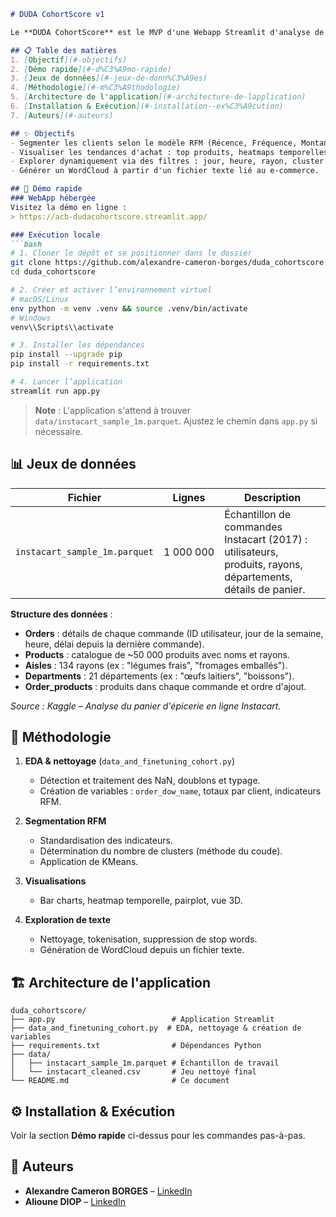 ````markdown
# DUDA CohortScore v1

Le **DUDA CohortScore** est le MVP d'une Webapp Streamlit d'analyse de cohortes, réalisé pour le DU Sorbonne Data Analytics 2024-2025 par **Alexandre Cameron BORGES** & **Alioune DIOP**. L'outil segmente la clientèle Instacart via l'analyse RFM (Récence, Fréquence, Montant), explore les habitudes d'achat et génère un WordCloud à partir d'un texte importé.

## 📋 Table des matières
1. [Objectif](#-objectifs)
2. [Démo rapide](#-d%C3%A9mo-rapide)
3. [Jeux de données](#-jeux-de-donn%C3%A9es)
4. [Méthodologie](#-m%C3%A9thodologie)
5. [Architecture de l'application](#-architecture-de-lapplication)
6. [Installation & Exécution](#-installation--ex%C3%A9cution)
7. [Auteurs](#-auteurs)

## ✨ Objectifs
- Segmenter les clients selon le modèle RFM (Récence, Fréquence, Montant).
- Visualiser les tendances d'achat : top produits, heatmaps temporelles.
- Explorer dynamiquement via des filtres : jour, heure, rayon, cluster.
- Générer un WordCloud à partir d'un fichier texte lié au e-commerce.

## 🚀 Démo rapide
### WebApp hébergée
Visitez la démo en ligne :
> https://acb-dudacohortscore.streamlit.app/

### Exécution locale
```bash
# 1. Cloner le dépôt et se positionner dans le dossier
git clone https://github.com/alexandre-cameron-borges/duda_cohortscore.git
cd duda_cohortscore

# 2. Créer et activer l’environnement virtuel
# macOS/Linux
env python -m venv .venv && source .venv/bin/activate
# Windows
venv\\Scripts\\activate

# 3. Installer les dépendances
pip install --upgrade pip
pip install -r requirements.txt

# 4. Lancer l’application
streamlit run app.py
````

> **Note** : L'application s'attend à trouver `data/instacart_sample_1m.parquet`. Ajustez le chemin dans `app.py` si nécessaire.

## 📊 Jeux de données

| Fichier                       | Lignes    | Description                                                                                                  |
| ----------------------------- | --------- | ------------------------------------------------------------------------------------------------------------ |
| `instacart_sample_1m.parquet` | 1 000 000 | Échantillon de commandes Instacart (2017) : utilisateurs, produits, rayons, départements, détails de panier. |

**Structure des données** :

* **Orders** : détails de chaque commande (ID utilisateur, jour de la semaine, heure, délai depuis la dernière commande).
* **Products** : catalogue de \~50 000 produits avec noms et rayons.
* **Aisles** : 134 rayons (ex : "légumes frais", "fromages emballés").
* **Departments** : 21 départements (ex : "œufs laitiers", "boissons").
* **Order\_products** : produits dans chaque commande et ordre d'ajout.

*Source : Kaggle – Analyse du panier d'épicerie en ligne Instacart.*

## 🧠 Méthodologie

1. **EDA & nettoyage** (`data_and_finetuning_cohort.py`)

   * Détection et traitement des NaN, doublons et typage.
   * Création de variables : `order_dow_name`, totaux par client, indicateurs RFM.
2. **Segmentation RFM**

   * Standardisation des indicateurs.
   * Détermination du nombre de clusters (méthode du coude).
   * Application de KMeans.
3. **Visualisations**

   * Bar charts, heatmap temporelle, pairplot, vue 3D.
4. **Exploration de texte**

   * Nettoyage, tokenisation, suppression de stop words.
   * Génération de WordCloud depuis un fichier texte.

## 🏗️ Architecture de l'application

```
duda_cohortscore/
├── app.py                          # Application Streamlit
├── data_and_finetuning_cohort.py  # EDA, nettoyage & création de variables
├── requirements.txt                # Dépendances Python
├── data/
│   ├── instacart_sample_1m.parquet # Échantillon de travail
│   └── instacart_cleaned.csv       # Jeu nettoyé final
└── README.md                       # Ce document
```

## ⚙️ Installation & Exécution

Voir la section **Démo rapide** ci-dessus pour les commandes pas-à-pas.

## 🙋 Auteurs

* **Alexandre Cameron BORGES** – [LinkedIn](https://www.linkedin.com/in/alexandre-cameron-borges)
* **Alioune DIOP** – [LinkedIn](https://www.linkedin.com/in/aliounediop)

```
```



